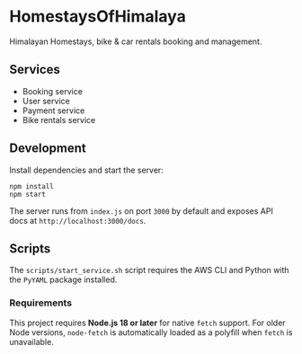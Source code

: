 # HomestaysOfHimalaya

Himalayan Homestays, bike & car rentals booking and management.

## Services
- Booking service
- User service
- Payment service
- Bike rentals service



## Development

Install dependencies and start the server:

```
npm install
npm start
```

The server runs from `index.js` on port `3000` by default and exposes API docs at `http://localhost:3000/docs`.


## Scripts

The `scripts/start_service.sh` script requires the AWS CLI and Python with the `PyYAML` package installed.

### Requirements

This project requires **Node.js 18 or later** for native `fetch` support. For older Node versions, `node-fetch` is automatically loaded as a polyfill when `fetch` is unavailable.

